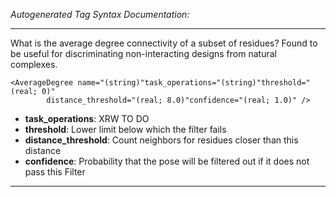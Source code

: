 _Autogenerated Tag Syntax Documentation:_

---
What is the average degree connectivity of a subset of residues? Found to be useful for discriminating non-interacting designs from natural complexes.

```
<AverageDegree name="(string)"task_operations="(string)"threshold="(real; 0)"
        distance_threshold="(real; 8.0)"confidence="(real; 1.0)" />
```

-   **task_operations**: XRW TO DO
-   **threshold**: Lower limit below which the filter fails
-   **distance_threshold**: Count neighbors for residues closer than this distance
-   **confidence**: Probability that the pose will be filtered out if it does not pass this Filter

---
